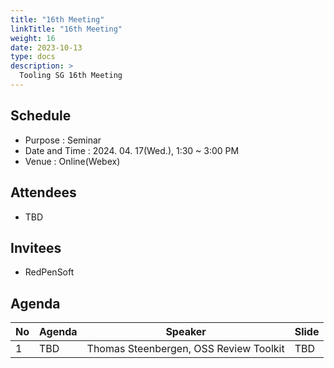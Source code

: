 ```yaml
---
title: "16th Meeting"
linkTitle: "16th Meeting"
weight: 16
date: 2023-10-13
type: docs
description: >
  Tooling SG 16th Meeting
---
```


## Schedule

* Purpose : Seminar
* Date and Time : 2024. 04. 17(Wed.), 1:30 ~ 3:00 PM
* Venue : Online(Webex)

## Attendees
* TBD

## Invitees
* RedPenSoft

## Agenda
| No | Agenda           | Speaker | Slide |
|----|-----------------|------|------|
| 1  | TBD | Thomas Steenbergen, OSS Review Toolkit | TBD |